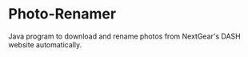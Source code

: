 # Photo-Renamer
Java program to download and rename photos from NextGear's DASH website automatically.
